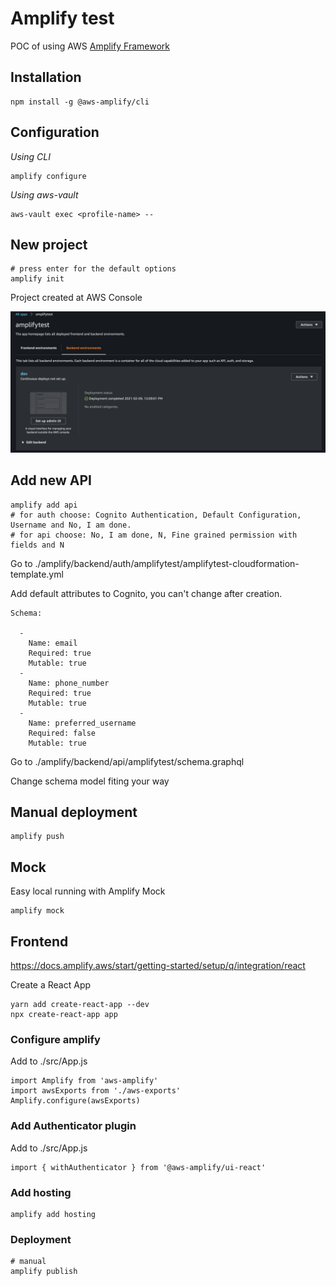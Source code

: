 # Amplify test

POC of using AWS [Amplify Framework](https://docs.amplify.aws)

## Installation

```
npm install -g @aws-amplify/cli
```

## Configuration

_Using CLI_

```
amplify configure
```

_Using aws-vault_

```
aws-vault exec <profile-name> --
```

## New project

```
# press enter for the default options
amplify init
```

Project created at AWS Console

![amplify app](./docs/images/amplify-app.png)

## Add new API

```
amplify add api
# for auth choose: Cognito Authentication, Default Configuration, Username and No, I am done.
# for api choose: No, I am done, N, Fine grained permission with fields and N
```

Go to ./amplify/backend/auth/amplifytest<hash>/amplifytest<hash>-cloudformation-template.yml

Add default attributes to Cognito, you can't change after creation.

```
Schema:
        
  -
    Name: email
    Required: true
    Mutable: true
  -
    Name: phone_number
    Required: true
    Mutable: true
  -
    Name: preferred_username
    Required: false
    Mutable: true
```

Go to ./amplify/backend/api/amplifytest/schema.graphql

Change schema model fiting your way

## Manual deployment

```
amplify push
```

## Mock

Easy local running with Amplify Mock

```
amplify mock
```

## Frontend

https://docs.amplify.aws/start/getting-started/setup/q/integration/react

Create a React App

```
yarn add create-react-app --dev
npx create-react-app app
```

### Configure amplify

Add to ./src/App.js

```
import Amplify from 'aws-amplify'
import awsExports from './aws-exports'
Amplify.configure(awsExports)
```

### Add Authenticator plugin

Add to ./src/App.js

```
import { withAuthenticator } from '@aws-amplify/ui-react'
```

### Add hosting

```
amplify add hosting
```

### Deployment

```
# manual
amplify publish
```

